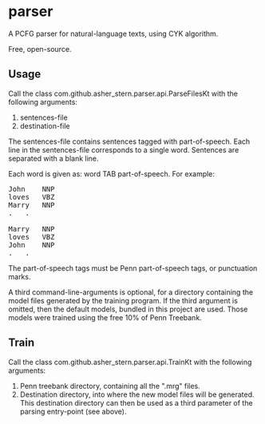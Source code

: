 
# parser

A PCFG parser for natural-language texts, using CYK algorithm.

Free, open-source.

Usage
-----
Call the class com.github.asher_stern.parser.api.ParseFilesKt with the following arguments:
1. sentences-file
2. destination-file

The sentences-file contains sentences tagged with part-of-speech.
Each line in the sentences-file corresponds to a single word.
Sentences are separated with a blank line.

Each word is given as: word TAB part-of-speech.
For example:
<pre>
John	NNP
loves	VBZ
Marry	NNP
.	.

Marry	NNP
loves	VBZ
John	NNP
.	.
</pre>
The part-of-speech tags must be Penn part-of-speech tags, or punctuation marks.

A third command-line-arguments is optional, for a directory containing the model files generated by the training program.
If the third argument is omitted, then the default models, bundled in this project are used.
Those models were trained using the free 10% of Penn Treebank.


Train
-----
Call the class com.github.asher_stern.parser.api.TrainKt with the following arguments:
1. Penn treebank directory, containing all the ".mrg" files.
2. Destination directory, into where the new model files will be generated.
This destination directory can then be used as a third parameter of the parsing entry-point (see above).
